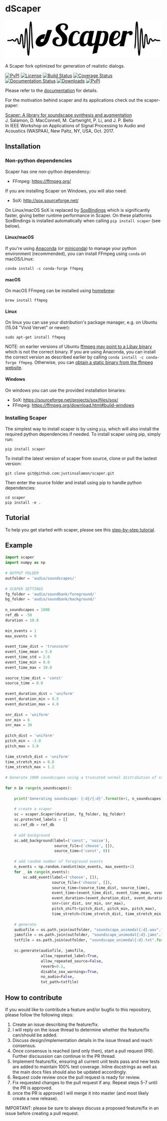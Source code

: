 # dScaper

![dScaper logo](/docs/dScaper-logo.png)

A Scaper fork optimized for generation of realistic dialogs. 

[![PyPI](https://img.shields.io/pypi/v/scaper.svg)](https://pypi.python.org/pypi/scaper)
[![License](https://img.shields.io/badge/License-BSD%203--Clause-blue.svg)](https://opensource.org/licenses/BSD-3-Clause)
[![Build Status](https://travis-ci.org/justinsalamon/scaper.svg?branch=master)](https://travis-ci.org/justinsalamon/scaper)
[![Coverage Status](https://coveralls.io/repos/github/justinsalamon/scaper/badge.svg?branch=master)](https://coveralls.io/github/justinsalamon/scaper?branch=master)
[![Documentation Status](https://readthedocs.org/projects/scaper/badge/?version=latest)](http://scaper.readthedocs.io/en/latest/?badge=latest)
[![Downloads](https://pepy.tech/badge/scaper)](https://pepy.tech/project/scaper)
[![PyPI](https://img.shields.io/badge/python-2.7%2C%203.4%2C%203.5%2C%203.6-blue.svg)]()

Please refer to the [documentation](http://scaper.readthedocs.io/) for details.

For the motivation behind scaper and its applications check out the scaper-paper:

[Scaper: A library for soundscape synthesis and augmentation](http://www.justinsalamon.com/uploads/4/3/9/4/4394963/salamon_scaper_waspaa_2017.pdf)<br />
J. Salamon, D. MacConnell, M. Cartwright, P. Li, and J. P. Bello<br />
In IEEE Workshop on Applications of Signal Processing to Audio and Acoustics (WASPAA), New Paltz, NY, USA, Oct. 2017.

## Installation

### Non-python dependencies
Scaper has one non-python dependency:
- FFmpeg: https://ffmpeg.org/

If you are installing Scaper on Windows, you will also need:
- SoX: http://sox.sourceforge.net/

On Linux/macOS SoX is replaced by [SoxBindings](https://github.com/pseeth/soxbindings) which is significantly faster, giving better runtime performance in Scaper. On these platforms SoxBindings is installed automatically when calling `pip install scaper` (see below).

#### Linux/macOS
If you're using [Anaconda](https://www.anaconda.com/distribution/) (or [miniconda](https://docs.conda.io/en/latest/miniconda.html)) to manage your python environment (recommended), you can install FFmpeg using `conda` on macOS/Linux:

```
conda install -c conda-forge ffmpeg
```

#### macOS
On macOS FFmpeg can be installed using [homebrew](https://brew.sh/):

```
brew install ffmpeg
```

#### Linux
On linux you can use your distribution's package manager, e.g. on Ubuntu (15.04 "Vivid Vervet" or newer):

```
sudo apt-get install ffmpeg
```
NOTE: on earlier versions of Ubuntu [ffmpeg may point to a Libav binary](http://stackoverflow.com/a/9477756/2007700) which is not the correct binary. If you are using Anaconda, you can install the correct version as described earlier by calling `conda install -c conda-forge ffmpeg`. Otherwise, you can [obtain a static binary from the ffmpeg website](https://ffmpeg.org/download.html).

#### Windows
On windows you can use the provided installation binaries:
- SoX: https://sourceforge.net/projects/sox/files/sox/
- FFmpeg: https://ffmpeg.org/download.html#build-windows

### Installing Scaper

The simplest way to install scaper is by using `pip`, which will also install the required python dependencies if needed. To install scaper using pip, simply run:

```
pip install scaper
```

To install the latest version of scaper from source, clone or pull the lastest version:

```
git clone git@github.com:justinsalamon/scaper.git
```

Then enter the source folder and install using pip to handle python dependencies:

```
cd scaper
pip install -e .
```
## Tutorial

To help you get started with scaper, please see this [step-by-step tutorial](http://scaper.readthedocs.io/en/latest/tutorial.html).

## Example

```python
import scaper
import numpy as np

# OUTPUT FOLDER
outfolder = 'audio/soundscapes/'

# SCAPER SETTINGS
fg_folder = 'audio/soundbank/foreground/'
bg_folder = 'audio/soundbank/background/'

n_soundscapes = 1000
ref_db = -50
duration = 10.0 

min_events = 1
max_events = 9

event_time_dist = 'truncnorm'
event_time_mean = 5.0
event_time_std = 2.0
event_time_min = 0.0
event_time_max = 10.0

source_time_dist = 'const'
source_time = 0.0

event_duration_dist = 'uniform'
event_duration_min = 0.5
event_duration_max = 4.0

snr_dist = 'uniform'
snr_min = 6
snr_max = 30

pitch_dist = 'uniform'
pitch_min = -3.0
pitch_max = 3.0

time_stretch_dist = 'uniform'
time_stretch_min = 0.8
time_stretch_max = 1.2
    
# Generate 1000 soundscapes using a truncated normal distribution of start times

for n in range(n_soundscapes):
    
    print('Generating soundscape: {:d}/{:d}'.format(n+1, n_soundscapes))
    
    # create a scaper
    sc = scaper.Scaper(duration, fg_folder, bg_folder)
    sc.protected_labels = []
    sc.ref_db = ref_db
    
    # add background
    sc.add_background(label=('const', 'noise'), 
                      source_file=('choose', []), 
                      source_time=('const', 0))

    # add random number of foreground events
    n_events = np.random.randint(min_events, max_events+1)
    for _ in range(n_events):
        sc.add_event(label=('choose', []), 
                     source_file=('choose', []), 
                     source_time=(source_time_dist, source_time), 
                     event_time=(event_time_dist, event_time_mean, event_time_std, event_time_min, event_time_max), 
                     event_duration=(event_duration_dist, event_duration_min, event_duration_max), 
                     snr=(snr_dist, snr_min, snr_max),
                     pitch_shift=(pitch_dist, pitch_min, pitch_max),
                     time_stretch=(time_stretch_dist, time_stretch_min, time_stretch_max))
    
    # generate
    audiofile = os.path.join(outfolder, "soundscape_unimodal{:d}.wav".format(n))
    jamsfile = os.path.join(outfolder, "soundscape_unimodal{:d}.jams".format(n))
    txtfile = os.path.join(outfolder, "soundscape_unimodal{:d}.txt".format(n))
    
    sc.generate(audiofile, jamsfile,
                allow_repeated_label=True,
                allow_repeated_source=False,
                reverb=0.1,
                disable_sox_warnings=True,
                no_audio=False,
                txt_path=txtfile)
```

## How to contribute

If you would like to contribute a feature and/or bugfix to this repository, please follow the following steps:

1. Create an issue describing the feature/fix.
2. I will reply on the issue thread to determine whether the feature/fix can/should be added.
3. Discuss design/implementation details in the issue thread and reach consensus.
4. Once consensus is reached (and only then), start a pull request (PR). Further discsussion can continue in the PR thread.
5. Implement feature/fix, ensuring all current unit tests pass and new tests are added to maintain 100% test coverage. Inline docstrings as well as the main docs files should also be updated accordingly.
6. Request code review once the pull request is ready for review.
7. Fix requested changes to the pull request if any. Repeat steps 5-7 until the PR is approved.
8. once the PR is approved I will merge it into master (and most likely create a new release).

IMPORTANT: please be sure to always discuss a proposed feature/fix in an issue before creating a pull request.
